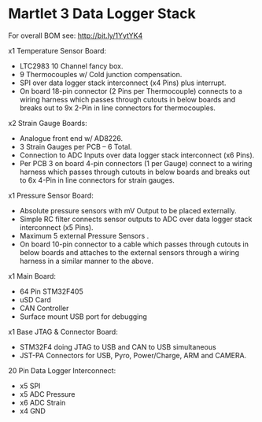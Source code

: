 # Martlet 3 Data Logger Stack

For overall BOM see: http://bit.ly/1YytYK4

x1 Temperature Sensor Board:
- LTC2983 10 Channel fancy box.
- 9 Thermocouples w/ Cold junction compensation.
- SPI over data logger stack interconnect (x4 Pins) plus interrupt.
- On board 18-pin connector (2 Pins per Thermocouple) connects to a wiring harness which passes through cutouts in below boards and breaks out to 9x 2-Pin in line connectors for thermocouples.

x2 Strain Gauge Boards:
- Analogue front end w/ AD8226.
- 3 Strain Gauges per PCB – 6 Total.
- Connection to ADC Inputs over data logger stack interconnect (x6 Pins).
- Per PCB 3 on board 4-pin connectors (1 per Gauge) connect to a wiring harness which passes through cutouts in below boards and breaks out to 6x 4-Pin in line connectors for strain gauges.

x1 Pressure Sensor Board:
- Absolute pressure sensors with mV Output to be placed externally.
- Simple RC filter connects sensor outputs to ADC over data logger stack interconnect (x5 Pins).
- Maximum 5 external Pressure Sensors .
- On board 10-pin connector to a cable which passes through cutouts in below boards and attaches to the external sensors through a wiring harness in a similar manner to the above.

x1 Main Board:
- 64 Pin STM32F405
- uSD Card
- CAN Controller
- Surface mount USB port for debugging

x1 Base JTAG & Connector Board:
- STM32F4 doing JTAG to USB and CAN to USB simultaneous
- JST-PA Connectors for USB, Pyro, Power/Charge, ARM and CAMERA.

20 Pin Data Logger Interconnect: 
 - x5 SPI 
 - x5 ADC Pressure 
 - x6 ADC Strain 
 - x4 GND
